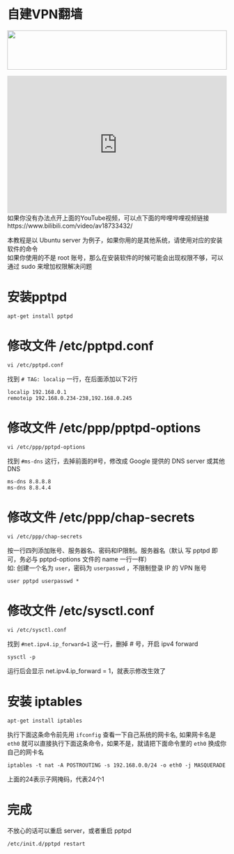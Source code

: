 # 自建VPN翻墙
<a href="https://www.vultr.com/?ref=7295225"><img src="https://www.vultr.com/media/banner_1.png" width="100%" height="90"></a>
<iframe width="100%" height="315" src="https://www.youtube.com/embed/PdAYlMIyICk" frameborder="0" allow="autoplay; encrypted-media" allowfullscreen></iframe>
<br>
如果你没有办法点开上面的YouTube视频，可以点下面的哔哩哔哩视频链接
https://www.bilibili.com/video/av18733432/

本教程是以 Ubuntu server 为例子，如果你用的是其他系统，请使用对应的安装软件的命令<br>
如果你使用的不是 root 账号，那么在安装软件的时候可能会出现权限不够，可以通过 sudo 来增加权限解决问题
# 安装pptpd 
```
apt-get install pptpd
```

# 修改文件 /etc/pptpd.conf 
```
vi /etc/pptpd.conf 
```
找到 `# TAG: localip` 一行，在后面添加以下2行
``` 
localip 192.168.0.1 
remoteip 192.168.0.234-238,192.168.0.245
```

# 修改文件 /etc/ppp/pptpd-options 
```
vi /etc/ppp/pptpd-options
```
找到 `#ms-dns` 这行，去掉前面的#号，修改成 Google 提供的 DNS server 或其他 DNS
```
ms-dns 8.8.8.8 
ms-dns 8.8.4.4
```

# 修改文件 /etc/ppp/chap-secrets
```
vi /etc/ppp/chap-secrets
```
按一行四列添加账号、服务器名、密码和IP限制。服务器名（默认 写 pptpd 即可，务必与 pptpd-options 文件的 name 一行一样）<br>
如: 创建一个名为 `user`，密码为 `userpasswd` ，不限制登录 IP 的 VPN 账号
``` 
user pptpd userpasswd *
```

# 修改文件 /etc/sysctl.conf
```
vi /etc/sysctl.conf
```
找到 `#net.ipv4.ip_forward=1` 这一行，删掉 # 号，开启 ipv4 forward
```
sysctl -p
```
运行后会显示 net.ipv4.ip_forward = 1，就表示修改生效了

# 安装 iptables
```
apt-get install iptables
```
执行下面这条命令前先用 `ifconfig` 查看一下自己系统的网卡名, 如果网卡名是 `eth0` 就可以直接执行下面这条命令，如果不是，就请把下面命令里的 `eth0` 换成你自己的网卡名
```
iptables -t nat -A POSTROUTING -s 192.168.0.0/24 -o eth0 -j MASQUERADE
```
上面的24表示子网掩码，代表24个1

# 完成
不放心的话可以重启 server，或者重启 pptpd 
```
/etc/init.d/pptpd restart
```